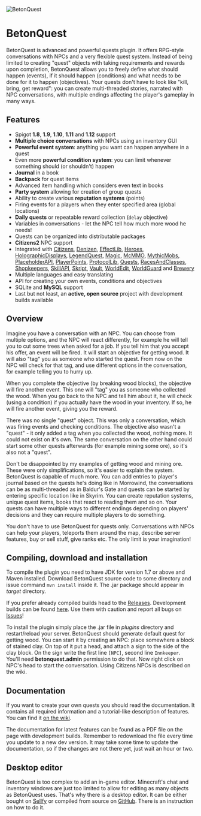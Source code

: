 ![BetonQuest](http://betonquest.betoncraft.pl/logo.png)

# BetonQuest

BetonQuest is advanced and powerful quests plugin. It offers RPG-style conversations with NPCs and
a very flexible quest system. Instead of being limited to creating "quest" objects with taking
requirements and rewards upon completion, BetonQuest allows you to freely define what should happen
(events), if it should happen (conditions) and what needs to be done for it to happen (objectives).
Your quests don't have to look like "kill, bring, get reward": you can create multi-threaded stories,
narrated with NPC conversations, with multiple endings affecting the player's gameplay in many ways.

## Features

* Spigot **1.8**, **1.9**, **1.10**, **1.11** and **1.12** support
* **Multiple choice conversations** with NPCs using an inventory GUI
* **Powerful event system**: anything you want can happen anywhere in a quest
* Even more **powerful condition system**: you can limit whenever something should (or shouldn't) happen
* **Journal** in a book
* **Backpack** for quest items
* Advanced item handling which considers even text in books
* **Party system** allowing for creation of group quests
* Ability to create various **reputation systems** (points)
* Firing events for a players when they enter specified area (global locations)
* **Daily quests** or repeatable reward collection (`delay` objective)
* Variables in conversations - let the NPC tell how much more wood he needs!
* Quests can be organized into distributable packages
* **Citizens2** NPC support
* Integrated with [Citizens](https://dev.bukkit.org/bukkit-plugins/citizens/),
[Denizen](https://dev.bukkit.org/bukkit-plugins/denizen/),
[EffectLib](https://dev.bukkit.org/bukkit-plugins/effectlib/),
[Heroes](https://dev.bukkit.org/bukkit-plugins/heroes/),
[HolographicDisplays](https://dev.bukkit.org/bukkit-plugins/holographic-displays/),
[LegendQuest](https://dev.bukkit.org/bukkit-plugins/legendquest/),
[Magic](https://dev.bukkit.org/bukkit-plugins/magic/),
[McMMO](https://dev.bukkit.org/bukkit-plugins/mcmmo/),
[MythicMobs](https://dev.bukkit.org/bukkit-plugins/mythicmobs/),
[PlaceholderAPI](https://www.spigotmc.org/resources/placeholderapi.6245/),
[PlayerPoints](https://dev.bukkit.org/bukkit-plugins/playerpoints/),
[ProtocolLib](https://dev.bukkit.org/bukkit-plugins/protocollib),
[Quests](https://dev.bukkit.org/bukkit-plugins/quests/),
[RacesAndClasses](https://dev.bukkit.org/bukkit-plugins/racesandclasses/),
[Shopkeepers](https://dev.bukkit.org/bukkit-plugins/shopkeepers/),
[SkillAPI](https://dev.bukkit.org/bukkit-plugins/skillapi/),
[Skript](https://dev.bukkit.org/bukkit-plugins/skript/),
[Vault](https://dev.bukkit.org/bukkit-plugins/vault/),
[WorldEdit](https://dev.bukkit.org/bukkit-plugins/worldedit/),
[WorldGuard](https://dev.bukkit.org/bukkit-plugins/worldguard/) and
[Brewery](https://spigotmc.org/resources/brewery.3082/)
* Multiple languages and easy translating
* API for creating your own events, conditions and objectives
* SQLite and **MySQL** support
* Last but not least, an **active, open source** project with development builds available

## Overview

Imagine you have a conversation with an NPC. You can choose from multiple options, and the NPC will
react differently, for example he will tell you to cut some trees when asked for a job. If you tell
him that you accept his offer, an event will be fired. It will start an objective for getting wood.
It will also "tag" you as someone who started the quest. From now on the NPC will check for that tag,
and use different options in the conversation, for example telling you to hurry up.

When you complete the objective (by breaking wood blocks), the objective will fire another event.
This one will "tag" you as someone who collected the wood. When you go back to the NPC and tell him
about it, he will check (using a condition) if you actually have the wood in your inventory. If so,
he will fire another event, giving you the reward.

There was no single "quest" object. This was only a conversation, which was firing events and checking
conditions. The objective also wasn't a "quest" - it only added a tag when you collected the wood,
nothing more. It could not exist on it's own. The same conversation on the other hand could start
some other quests afterwards (for example mining some ore), so it's also not a "quest".

Don't be disappointed by my examples of getting wood and mining ore. These were only simplifications,
so it's easier to explain the system. BetonQuest is capable of much more. You can add entries to
player's journal based on the quests he's doing like in Morrowind, the conversations can be as
multi-threaded as in Baldur's Gate and quests can be started by entering specific location like
in Skyrim. You can create reputation systems, unique quest items, books that react to reading them
and so on. Your quests can have multiple ways to different endings depending on players' decisions
and they can require multiple players to do something.

You don't have to use BetonQuest for quests only. Conversations with NPCs can help your players,
teleports them around the map, describe server features, buy or sell stuff, give ranks etc. The
only limit is your imagination!

## Compiling, download and installation

To compile the plugin you need to have JDK for version 1.7 or above and Maven installed. Download
BetonQuest source code to some directory and issue command `mvn install`
inside it. The .jar package should appear in _target_ directory.

If you prefer already compiled builds head to the
[Releases](https://github.com/Co0sh/BetonQuest/releases).
Development builds can be found [here](http://betonquest.betoncraft.pl).
Use them with caution and report all bugs on 
[Issues](https://github.com/Co0sh/BetonQuest/issues)!

To install the plugin simply place the .jar file in _plugins_ directory and restart/reload your server.
BetonQuest should generate default quest for getting wood. You can start it by
creating an NPC: place somewhere a block of stained clay. On top of it put a
head, and attach a sign to the side of the clay block. On the sign write the first line
`[NPC]`, second line `Innkeeper`. You'll need **betonquest.admin** permission to do that. Now right
click on NPC's head to start the conversation. Using Citizens NPCs is described on the wiki.

## Documentation

If you want to create your own quests you should read the documentation.
It contains all required information and a tutorial-like description of features.
You can find it [on the wiki](https://github.com/Co0sh/BetonQuest/wiki).

The documentation for latest features can be found as a PDF file on the page
with development builds. Remember to redownload the file every time you update to
a new dev version. It may take some time to update the documentation, so if the changes
are not there yet, just wait an hour or two.

## Desktop editor

BetonQuest is too complex to add an in-game editor. Minecraft's chat and inventory windows are just too
limited to allow for editing as many objects as BetonQuest uses. That's why there is a desktop editor.
It can be either bought on [Sellfy](https://sellfy.com/p/nE5Y/) or compiled from source on [GitHub](https://github.com/Co0sh/BetonQuest-Editor). There is an instruction on how to do it.
